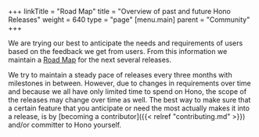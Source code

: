 +++
linkTitle = "Road Map"
title = "Overview of past and future Hono Releases"
weight = 640
type = "page"
[menu.main]
    parent = "Community"
+++

We are trying our best to anticipate the needs and requirements of users based on the feedback we get from users. From this information we maintain a [Road Map](https://projects.eclipse.org/projects/iot.hono/governance) for the next several releases.
<!--more-->

We try to maintain a steady pace of releases every three months with milestones in between. However, due to changes in requirements over time and because we all have only limited time to spend on Hono, the scope of the releases may change over time as well. The best way to make sure that a certain feature that you anticipate or need the most actually makes it into a release, is by [becoming a contributor]({{< relref "contributing.md" >}}) and/or committer to Hono yourself.

